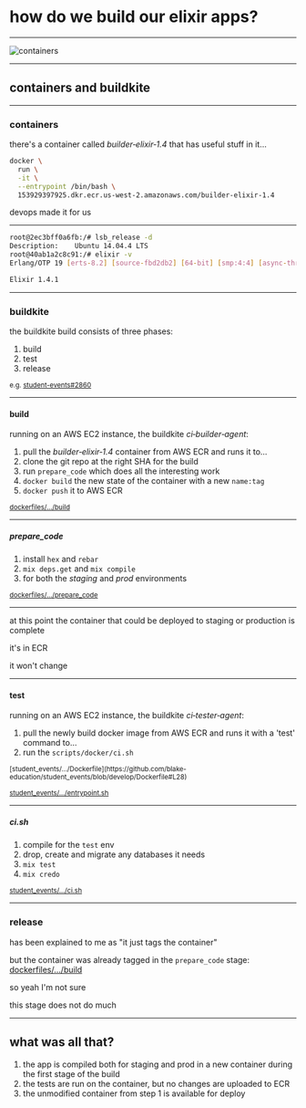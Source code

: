 # how do we build our elixir apps?

---

![containers](https://cdn.meme.am/instances/500x/63003519/sixth-sense-i-see-containers-everywhere.jpg)

---

## containers and buildkite

---

### containers

there's a container called *builder&#8209;elixir&#8209;1.4* that has useful stuff in it…

```bash
docker \
  run \
  -it \
  --entrypoint /bin/bash \
  153929397925.dkr.ecr.us-west-2.amazonaws.com/builder-elixir-1.4
```

devops made it for us

---

```bash
root@2ec3bff0a6fb:/# lsb_release -d
Description:	Ubuntu 14.04.4 LTS
root@40ab1a2c8c91:/# elixir -v
Erlang/OTP 19 [erts-8.2] [source-fbd2db2] [64-bit] [smp:4:4] [async-threads:10] [hipe] [kernel-poll:false]

Elixir 1.4.1
```

---

### buildkite

the buildkite build consists of three phases:

1. build
2. test
3. release

<small>e.g. [student-events#2860](https://buildkite.com/blake-education/student-events/builds/2860)</small>

---

#### build

running on an AWS EC2 instance, the buildkite *ci&#8209;builder&#8209;agent*:

1. pull the *builder&#8209;elixir&#8209;1.4* container from AWS ECR and runs it to…
2. clone the git repo at the right SHA for the build
3. run `prepare_code` which does all the interesting work
4. `docker build` the new state of the container with a new `name:tag`
5. `docker push` it to AWS ECR

<small>[dockerfiles/…/build](https://github.com/blake-education/dockerfiles/blob/develop/app-builders/builder-base/build)</small>

---

##### prepare_code

1. install `hex` and `rebar`
2. `mix deps.get` and `mix compile`
3. for both the *staging* and *prod* environments

<small>[dockerfiles/…/prepare_code](https://github.com/blake-education/dockerfiles/blob/develop/app-builders/builder-elixir-base/scripts/prepare_code)</small>

---

at this point the container that could be deployed to staging or production is complete

it's in ECR

it won't change

---

#### test

running on an AWS EC2 instance, the buildkite *ci&#8209;tester&#8209;agent*:

1. pull the newly build docker image from AWS ECR and runs it with a 'test' command to…
2. run the `scripts/docker/ci.sh`

<small>
  [student_events/…/Dockerfile](https://github.com/blake-education/student_events/blob/develop/Dockerfile#L28)

  [student_events/…/entrypoint.sh](https://github.com/blake-education/student_events/blob/develop/script/docker/entrypoint.sh#L10-L12)
</small>

---

##### ci.sh

1. compile for the `test` env
2. drop, create and migrate any databases it needs
3. `mix test`
4. `mix credo`

<small>[student_events/…/ci.sh](https://github.com/blake-education/student_events/blob/develop/script/docker/ci.sh)</small>

---

### release

has been explained to me as "it just tags the container"

but the container was already tagged in the `prepare_code` stage: [dockerfiles/…/build](https://github.com/blake-education/dockerfiles/blob/develop/app-builders/builder-base/build#L96-L102)

so yeah I'm not sure

this stage does not do much

---

## what was all that?

1. the app is compiled both for staging and prod in a new container during the first stage of the build
2. the tests are run on the container, but no changes are uploaded to ECR
3. the unmodified container from step 1 is available for deploy
